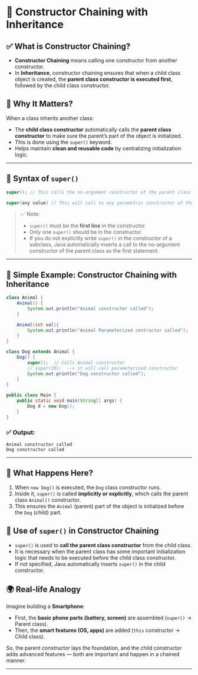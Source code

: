 # 🧩 Constructor Chaining with Inheritance

## ✅ What is Constructor Chaining?
- **Constructor Chaining** means calling one constructor from another constructor.  
- In **Inheritance**, constructor chaining ensures that when a child class object is created, the **parent class constructor is executed first**, followed by the child class constructor.

## 🧠 Why It Matters?

When a class inherits another class:

- The **child class constructor** automatically calls the **parent class constructor** to make sure the parent’s part of the object is initialized.
- This is done using the `super()` keyword.
- Helps maintain **clean and reusable code** by centralizing initialization logic.

---

## 🔧 Syntax of `super()`

```java
super(); // This calls the no-argument constructor of the parent class

super(any value) // This will call to any parametric constructor of the parent class
```

> ✅ Note: 
> - `super()` must be the **first line** in the constructor.
> - Only one `super()` should be in the constructor. 
> - If you do not explicitly write `super()` in the constructor of a subclass, Java automatically inserts a call to the no-argument constructor of the parent class as the first statement.

---

## 📌 Simple Example: Constructor Chaining with Inheritance

```java
class Animal {
    Animal() {
        System.out.println("Animal constructor called");
    }

    Animal(int val){
        System.out.println("Animal Parameterized contructor called");
    }
}

class Dog extends Animal {
    Dog() {
        super();  // Calls Animal constructor
        // super(10);  --> it will call parameterized constructor
        System.out.println("Dog constructor called");
    }
}

public class Main {
    public static void main(String[] args) {
        Dog d = new Dog();
    }
}
```

### ✅ Output:
```
Animal constructor called
Dog constructor called
```

---

## 🧪 What Happens Here?

1. When `new Dog()` is executed, the `Dog` class constructor runs.
2. Inside it, `super()` is called **implicitly or explicitly**, which calls the parent class `Animal()` constructor.
3. This ensures the `Animal` (parent) part of the object is initialized before the `Dog` (child) part.


## 🎯 Use of `super()` in Constructor Chaining

- `super()` is used to **call the parent class constructor** from the child class.
- It is necessary when the parent class has some important initialization logic that needs to be executed before the child class constructor.
- If not specified, Java automatically inserts `super()` in the child constructor.


## 🌍 Real-life Analogy

Imagine building a **Smartphone**:

- First, the **basic phone parts (battery, screen)** are assembled (`super()` → Parent class).
- Then, the **smart features (OS, apps)** are added (`this` constructor → Child class).

So, the parent constructor lays the foundation, and the child constructor adds advanced features — both are important and happen in a chained manner.

---
